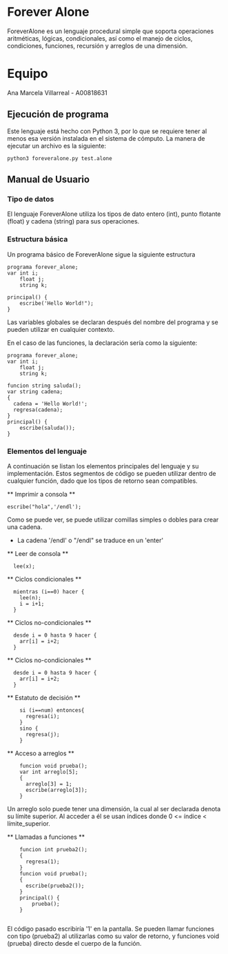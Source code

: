 # Forever Alone
ForeverAlone es un lenguaje procedural simple que soporta operaciones aritméticas, lógicas, condicionales, así como el manejo de ciclos, condiciones, funciones, recursión y arreglos de una dimensión.

# Equipo
Ana Marcela Villarreal - A00818631

## Ejecución de programa
Este lenguaje está hecho con Python 3, por lo que se requiere tener al menos esa versión instalada en el sistema de cómputo. La manera de ejecutar un archivo es la siguiente:

```
python3 foreveralone.py test.alone
```
## Manual de Usuario

### Tipo de datos

El lenguaje ForeverAlone utiliza los tipos de dato entero (int), punto flotante (float) y cadena (string) para sus operaciones.

### Estructura básica

Un programa básico de ForeverAlone sigue la siguiente estructura 
```
programa forever_alone;
var int i; 
    float j;
    string k;
    
principal() {
    escribe('Hello World!");
}
```

Las variables globales se declaran después del nombre del programa y se pueden utilizar en cualquier contexto.

En el caso de las funciones, la declaración sería como la siguiente:
```
programa forever_alone;
var int i; 
    float j;
    string k;
    
funcion string saluda();
var string cadena;
{
  cadena = 'Hello World!';
  regresa(cadena);
}
principal() {
    escribe(saluda());
}
```

### Elementos del lenguaje

A continuación se listan los elementos principales del lenguaje y su implementación. Estos segmentos de código se pueden utilizar dentro de cualquier función, dado que los tipos de retorno sean compatibles.

** Imprimir a consola **

```
escribe("hola",'/endl');
```
Como se puede ver, se puede utilizar comillas simples o dobles para crear una cadena. 
* La cadena '/endl' o "/endl" se traduce en un 'enter'

** Leer de consola **
```
  lee(x);
```

** Ciclos condicionales **
```
  mientras (i==0) hacer {
    lee(n);
    i = i+1;
  }
```

** Ciclos no-condicionales **
```
  desde i = 0 hasta 9 hacer {
    arr[i] = i+2;
  }
```

** Ciclos no-condicionales **
```
  desde i = 0 hasta 9 hacer {
    arr[i] = i+2;
  }
```

** Estatuto de decisión **
```
    si (i==num) entonces{
      regresa(i);
    }
    sino {
      regresa(j);
    }
```

** Acceso a arreglos **
```
    funcion void prueba();
    var int arreglo[5];
    {
      arreglo[3] = 1;
      escribe(arreglo[3]);
    }
```

Un arreglo solo puede tener una dimensión, la cual al ser declarada denota su límite superior. Al acceder a él se usan índices donde 0 <= índice < límite_superior.



** Llamadas a funciones **
```
    funcion int prueba2();
    {
      regresa(1);
    }
    funcion void prueba();
    {
      escribe(prueba2());
    }
    principal() {
        prueba();
    }
    
```

El código pasado escribiría '1' en la pantalla. Se pueden llamar funciones con tipo (prueba2) al utilizarlas como su valor de retorno, y funciones void (prueba) directo desde el cuerpo de la función.

